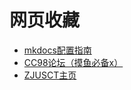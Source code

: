 # 网页收藏

+ [mkdocs配置指南](https://shafish.cn/blog/mkdocs)
+ [CC98论坛（摸鱼必备x）](https://www.cc98.org)
+ [ZJUSCT主页](https://www.zjusct.io/)
